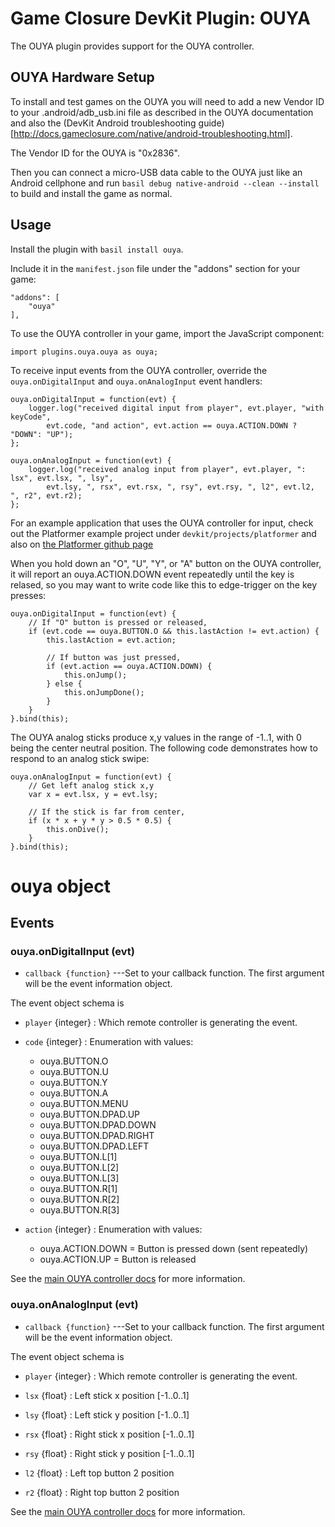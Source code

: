 # Game Closure DevKit Plugin: OUYA

The OUYA plugin provides support for the OUYA controller.

## OUYA Hardware Setup

To install and test games on the OUYA you will need to add a new Vendor ID to your .android/adb_usb.ini file as described in the OUYA documentation and also the (DevKit Android troubleshooting guide)[http://docs.gameclosure.com/native/android-troubleshooting.html].

The Vendor ID for the OUYA is "0x2836".

Then you can connect a micro-USB data cable to the OUYA just like an Android cellphone and run `basil debug native-android --clean --install` to build and install the game as normal.

## Usage

Install the plugin with `basil install ouya`.

Include it in the `manifest.json` file under the "addons" section for your game:

~~~
"addons": [
	"ouya"
],
~~~

To use the OUYA controller in your game, import the JavaScript component:

~~~
import plugins.ouya.ouya as ouya;
~~~

To receive input events from the OUYA controller, override the `ouya.onDigitalInput`
and `ouya.onAnalogInput` event handlers:

~~~
ouya.onDigitalInput = function(evt) {
	logger.log("received digital input from player", evt.player, "with keyCode",
		evt.code, "and action", evt.action == ouya.ACTION.DOWN ? "DOWN": "UP");
};

ouya.onAnalogInput = function(evt) {
	logger.log("received analog input from player", evt.player, ": lsx", evt.lsx, ", lsy",
		evt.lsy, ", rsx", evt.rsx, ", rsy", evt.rsy, ", l2", evt.l2, ", r2", evt.r2);
};
~~~

For an example application that uses the OUYA controller for input, check out the
Platformer example project under `devkit/projects/platformer` and also on
[the Platformer github page](http://github.com/gameclosure/platformer)

When you hold down an "O", "U", "Y", or "A" button on the OUYA controller, it will
report an ouya.ACTION.DOWN event repeatedly until the key is relased, so you may
want to write code like this to edge-trigger on the key presses:

~~~
ouya.onDigitalInput = function(evt) {
	// If "O" button is pressed or released,
	if (evt.code == ouya.BUTTON.O && this.lastAction != evt.action) {
		this.lastAction = evt.action;

		// If button was just pressed,
		if (evt.action == ouya.ACTION.DOWN) {
			this.onJump();
		} else {
			this.onJumpDone();
		}
	}
}.bind(this);
~~~

The OUYA analog sticks produce x,y values in the range of -1..1, with 0 being
the center neutral position.  The following code demonstrates how to respond to
an analog stick swipe:

~~~
ouya.onAnalogInput = function(evt) {
	// Get left analog stick x,y
	var x = evt.lsx, y = evt.lsy;

	// If the stick is far from center,
	if (x * x + y * y > 0.5 * 0.5) {
		this.onDive();
	}
}.bind(this);
~~~

# ouya object

## Events

### ouya.onDigitalInput (evt)

+ `callback {function}` ---Set to your callback function.
			The first argument will be the event information object.

The event object schema is

+ `player` {integer} : Which remote controller is generating the event.

+ `code` {integer} : Enumeration with values:

	+ ouya.BUTTON.O
	+ ouya.BUTTON.U
	+ ouya.BUTTON.Y
	+ ouya.BUTTON.A
	+ ouya.BUTTON.MENU
	+ ouya.BUTTON.DPAD.UP
	+ ouya.BUTTON.DPAD.DOWN
	+ ouya.BUTTON.DPAD.RIGHT
	+ ouya.BUTTON.DPAD.LEFT
	+ ouya.BUTTON.L[1]
	+ ouya.BUTTON.L[2]
	+ ouya.BUTTON.L[3]
	+ ouya.BUTTON.R[1]
	+ ouya.BUTTON.R[2]
	+ ouya.BUTTON.R[3]

+ `action` {integer} : Enumeration with values:

	+ ouya.ACTION.DOWN = Button is pressed down (sent repeatedly)
	+ ouya.ACTION.UP = Button is released

See the [main OUYA controller docs](https://devs.ouya.tv/developers/docs/controllers) for more information.

### ouya.onAnalogInput (evt)

+ `callback {function}` ---Set to your callback function.
			The first argument will be the event information object.

The event object schema is

+ `player` {integer} : Which remote controller is generating the event.

+ `lsx` {float} : Left stick x position [-1..0..1]
+ `lsy` {float} : Left stick y position [-1..0..1]

+ `rsx` {float} : Right stick x position [-1..0..1]
+ `rsy` {float} : Right stick y position [-1..0..1]

+ `l2` {float} : Left top button 2 position
+ `r2` {float} : Right top button 2 position

See the [main OUYA controller docs](https://devs.ouya.tv/developers/docs/controllers) for more information.

